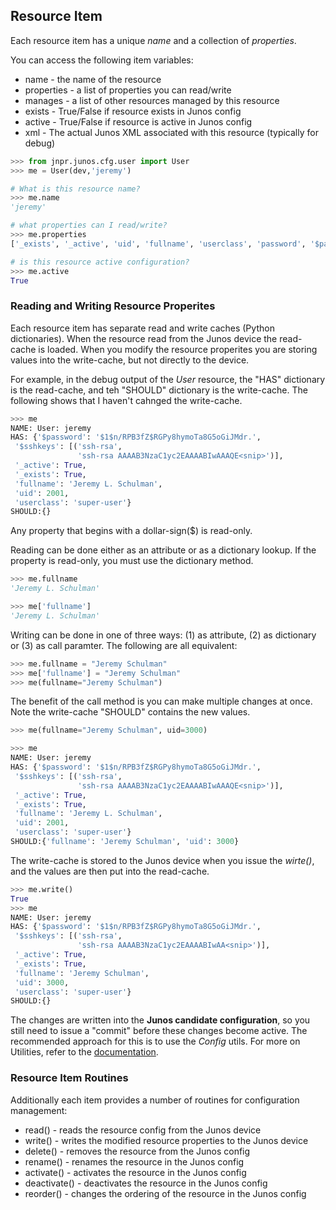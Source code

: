 ## Resource Item

Each resource item has a unique _name_ and a collection of _properties_.  

You can access the following item variables:

  * name - the name of the resource
  * properties - a list of properties you can read/write
  * manages - a list of other resources managed by this resource 
  * exists - True/False if resource exists in Junos config
  * active - True/False if resource is active in Junos config
  * xml - The actual Junos XML associated with this resource (typically for debug)

````python
>>> from jnpr.junos.cfg.user import User
>>> me = User(dev,'jeremy')

# What is this resource name?
>>> me.name
'jeremy'

# what properties can I read/write?
>>> me.properties
['_exists', '_active', 'uid', 'fullname', 'userclass', 'password', '$password', '$sshkeys']

# is this resource active configuration?
>>> me.active
True
````

### Reading and Writing Resource Properites

Each resource item has separate read and write caches (Python dictionaries).  When the resource read from the Junos device the read-cache is loaded.  When you modify the resource properites you are storing values into the write-cache, but not directly to the device.  

For example, in the debug output of the _User_ resource, the "HAS" dictionary is the read-cache, and teh "SHOULD" dictionary is the write-cache.  The following shows that I haven't cahnged the write-cache.
````python
>>> me
NAME: User: jeremy
HAS: {'$password': '$1$n/RPB3fZ$RGPy8hymoTa8G5oGiJMdr.',
 '$sshkeys': [('ssh-rsa',
               'ssh-rsa AAAAB3NzaC1yc2EAAAABIwAAAQE<snip>')],
 '_active': True,
 '_exists': True,
 'fullname': 'Jeremy L. Schulman',
 'uid': 2001,
 'userclass': 'super-user'}
SHOULD:{}
````

Any property that begins with a dollar-sign($) is read-only.

Reading can be done either as an attribute or as a dictionary lookup.  If the property is read-only, you must use the dictionary method.
````python
>>> me.fullname
'Jeremy L. Schulman'

>>> me['fullname']
'Jeremy L. Schulman'
````

Writing can be done in one of three ways: (1) as attribute, (2) as dictionary or (3) as call paramter.  The following are all equivalent:
````python
>>> me.fullname = "Jeremy Schulman"
>>> me['fullname'] = "Jeremy Schulman"
>>> me(fullname="Jeremy Schulman")
````
The benefit of the call method is you can make multiple changes at once.  Note the write-cache "SHOULD" contains the new values.
````python
>>> me(fullname="Jeremy Schulman", uid=3000)

>>> me
NAME: User: jeremy
HAS: {'$password': '$1$n/RPB3fZ$RGPy8hymoTa8G5oGiJMdr.',
 '$sshkeys': [('ssh-rsa',
               'ssh-rsa AAAAB3NzaC1yc2EAAAABIwAAAQE<snip>')],
 '_active': True,
 '_exists': True,
 'fullname': 'Jeremy L. Schulman',
 'uid': 2001,
 'userclass': 'super-user'}
SHOULD:{'fullname': 'Jeremy Schulman', 'uid': 3000}
````
The write-cache is stored to the Junos device when you issue the _wirte()_, and the values are then put into the read-cache.
````python
>>> me.write()
True
>>> me
NAME: User: jeremy
HAS: {'$password': '$1$n/RPB3fZ$RGPy8hymoTa8G5oGiJMdr.',
 '$sshkeys': [('ssh-rsa',
               'ssh-rsa AAAAB3NzaC1yc2EAAAABIwAA<snip>')],
 '_active': True,
 '_exists': True,
 'fullname': 'Jeremy Schulman',
 'uid': 3000,
 'userclass': 'super-user'}
SHOULD:{}
````

The changes are written into the **Junos candidate configuration**, so you still need to issue a "commit" before these changes become active.  The recommended approach for this is to use the _Config_ utils.  For more on Utilities, refer to the [documentation](../utils/README.md).

### Resource Item Routines

Additionally each item provides a number of routines for configuration management:

  * read() - reads the resource config from the Junos device
  * write() - writes the modified resource properties to the Junos device
  * delete() - removes the resource from the Junos config
  * rename() - renames the resource in the Junos config
  * activate() - activates the resource in the Junos config
  * deactivate() - deactivates the resource in the Junos config
  * reorder() - changes the ordering of the resource in the Junos config
